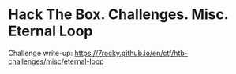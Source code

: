 # Hack The Box. Challenges. Misc. Eternal Loop

Challenge write-up: https://7rocky.github.io/en/ctf/htb-challenges/misc/eternal-loop
